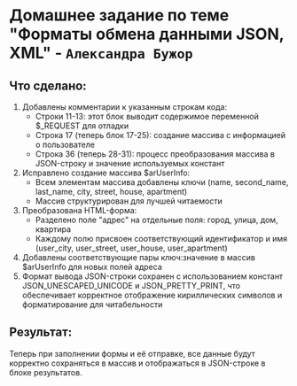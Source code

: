 # Домашнее задание по теме "Форматы обмена данными JSON, XML" - `Александра Бужор`
## Что сделано:
1. Добавлены комментарии к указанным строкам кода:
   - Строки 11-13: этот блок выводит содержимое переменной $_REQUEST для отладки
   - Строка 17 (теперь блок 17-25): создание массива с информацией о пользователе
   - Строка 36 (теперь 28-31): процесс преобразования массива в JSON-строку и значение используемых констант
2. Исправлено создание массива $arUserInfo:
   - Всем элементам массива добавлены ключи (name, second_name, last_name, city, street, house, apartment)
   - Массив структурирован для лучшей читаемости
3. Преобразована HTML-форма:
   - Разделено поле "адрес" на отдельные поля: город, улица, дом, квартира
   - Каждому полю присвоен соответствующий идентификатор и имя (user_city, user_street, user_house, user_apartment)
4. Добавлены соответствующие пары ключ:значение в массив $arUserInfo для новых полей адреса
5. Формат вывода JSON-строки сохранен с использованием констант JSON_UNESCAPED_UNICODE и JSON_PRETTY_PRINT, что обеспечивает корректное отображение кириллических символов и форматирование для читабельности
## Результат:
Теперь при заполнении формы и её отправке, все данные будут корректно сохраняться в массив и отображаться в JSON-строке в блоке результатов.
